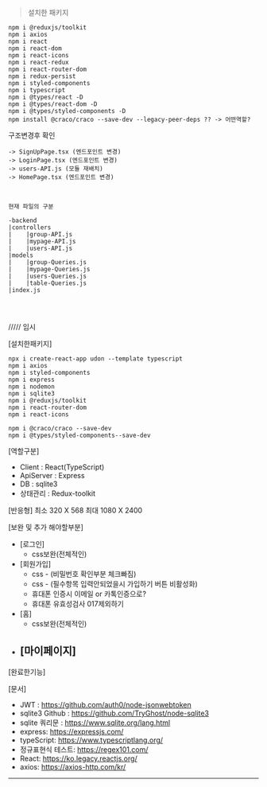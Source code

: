 > 설치한 패키지
```
npm i @reduxjs/toolkit
npm i axios
npm i react
npm i react-dom
npm i react-icons
npm i react-redux
npm i react-router-dom
npm i redux-persist
npm i styled-components
npm i typescript
npm i @types/react -D
npm i @types/react-dom -D
npm i @types/styled-components -D
npm install @craco/craco --save-dev --legacy-peer-deps ?? -> 어떤역할?
```

구조변경후 확인
```
-> SignUpPage.tsx (엔드포인트 변경)
-> LoginPage.tsx (엔드포인트 변경)
-> users-API.js (모듈 재배치)
-> HomePage.tsx (엔드포인트 변경)



현재 파일의 구분

-backend
|controllers
|    |group-API.js
|    |mypage-API.js
|    |users-API.js
|models
|    |group-Queries.js
|    |mypage-Queries.js
|    |users-Queries.js
|    |table-Queries.js
|index.js




```


///// 임시

[설치한패키지]
```
npx i create-react-app udon --template typescript
npm i axios
npm i styled-components
npm i express
npm i nodemon   
npm i sqlite3
npm i @reduxjs/toolkit
npm i react-router-dom
npm i react-icons

npm i @craco/craco --save-dev
npm i @types/styled-components--save-dev
```

[역할구분]
- Client : React(TypeScript)
- ApiServer : Express
- DB : sqlite3
- 상태관리 : Redux-toolkit

[반응형]
최소 320 X 568
최대 1080 X 2400


[보완 및 추가 해야할부분]
- [로그인]
    - css보완(전체적인)
- [회원가입]
    - css - (비밀번호 확인부분 체크빠짐)
    - css - (필수항목 입력안되었을시 가입하기 버튼 비활성화)
    - 휴대폰 인증시 이메일 or 카톡인증으로?
    - 휴대폰 유효성검사 017제외하기
- [홈]
    - css보완(전체적인)
- [마이페이지]
    - 
    

    


[완료한기능]

[문서]
- JWT : https://github.com/auth0/node-jsonwebtoken
- sqlite3 Github : https://github.com/TryGhost/node-sqlite3
- sqlite 쿼리문 : https://www.sqlite.org/lang.html
- express: https://expressjs.com/
- typeScript: https://www.typescriptlang.org/
- 정규표현식 테스트: https://regex101.com/ 
- React: https://ko.legacy.reactjs.org/
- axios: https://axios-http.com/kr/

----



